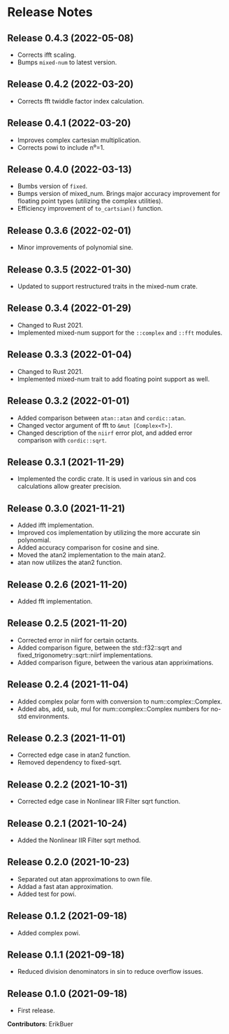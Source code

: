 # Release Notes

## Release 0.4.3 (2022-05-08)

- Corrects ifft scaling.
- Bumps `mixed-num` to latest version.

## Release 0.4.2 (2022-03-20)

- Corrects fft twiddle factor index calculation.

## Release 0.4.1 (2022-03-20)

- Improves complex cartesian multiplication.
- Corrects powi to include n⁰=1.

## Release 0.4.0 (2022-03-13)

- Bumbs version of `fixed`.
- Bumps version of mixed_num. Brings major accuracy improvement for floating point types (utilizing the complex utilities).
- Efficiency improvement of `to_cartsian()` function.

## Release 0.3.6 (2022-02-01)

- Minor improvements of polynomial sine.

## Release 0.3.5 (2022-01-30)

- Updated to support restructured traits in the mixed-num crate.

## Release 0.3.4 (2022-01-29)

- Changed to Rust 2021.
- Implemented mixed-num support for the `::complex` and `::fft` modules.

## Release 0.3.3 (2022-01-04)

- Changed to Rust 2021.
- Implemented mixed-num trait to add floating point support as well.

## Release 0.3.2 (2022-01-01)

- Added comparison between `atan::atan` and `cordic::atan`.
- Changed vector argument of fft to `&mut [Complex<T>]`.
- Changed description of the `niirf` error plot, and added error comparison with `cordic::sqrt`.

## Release 0.3.1 (2021-11-29)

- Implemented the cordic crate. It is used in various sin and cos calculations allow greater precision.

## Release 0.3.0 (2021-11-21)

- Added ifft implementation.
- Improved cos implementation by utilizing the more accurate sin polynomial.
- Added accuracy comparison for cosine and sine.
- Moved the atan2 implementation to the main atan2.
- atan now utilizes the atan2 function.

## Release 0.2.6 (2021-11-20)

- Added fft implementation.

## Release 0.2.5 (2021-11-20)

- Corrected error in niirf for certain octants.
- Added comparison figure, between the std::f32::sqrt and fixed_trigonometry::sqrt::niirf implementations.
- Added comparison figure, between the various atan appriximations.

## Release 0.2.4 (2021-11-04)

- Added complex polar form with conversion to num::complex::Complex.
- Added abs, add, sub, mul for num::complex::Complex numbers for no-std environments.

## Release 0.2.3 (2021-11-01)

- Corrected edge case in atan2 function.
- Removed dependency to fixed-sqrt.

## Release 0.2.2 (2021-10-31)

- Corrected edge case in Nonlinear IIR Filter sqrt function.

## Release 0.2.1 (2021-10-24)

- Added the Nonlinear IIR Filter sqrt method.

## Release 0.2.0 (2021-10-23)

- Separated out atan approximations to own file.
- Addad a fast atan approximation.
- Added test for powi.

## Release 0.1.2 (2021-09-18)

- Added complex powi.

## Release 0.1.1 (2021-09-18)

- Reduced division denominators in sin to reduce overflow issues.

## Release 0.1.0 (2021-09-18)

- First release.

**Contributors**: ErikBuer
